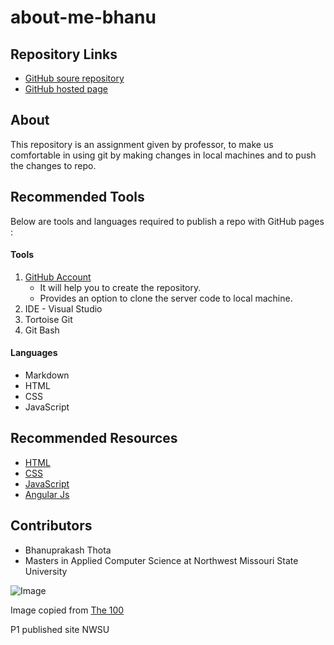 # about-me-bhanu
## Repository Links
- [GitHub soure repository](https://bhanuprakashthota.github.io/about-me-bhanu/)
- [GitHub hosted page](https://github.com/BhanuprakashThota/about-me-bhanu)

## About
This repository is an assignment given by professor, to make us comfortable in using git by making changes in local machines and to push the changes to repo.

## Recommended Tools

Below are tools and languages required to publish a repo with GitHub pages : 

#### Tools 

1. [GitHub Account](https://github.com/BhanuprakashThota) 
     - It will help you to create the repository.
     - Provides an option to clone the server code to local machine.
2. IDE - Visual Studio
3. Tortoise Git
4. Git Bash

#### Languages

* Markdown
* HTML
* CSS
* JavaScript

## Recommended Resources

- [HTML](https://github.com/h5bp/html5-boilerplate)
- [CSS](https://github.com/daneden/animate.css)
- [JavaScript](https://github.com/airbnb/javascript)
- [Angular Js](https://github.com/angular/angular.js)

## Contributors 

- Bhanuprakash Thota
- Masters in Applied Computer Science at Northwest Missouri State University

![Image](https://images-na.ssl-images-amazon.com/images/I/812xk7IVOuL._RI_.jpg)

Image copied from [The 100](https://www.google.com/search?q=the+100&rlz=1C1GCEA_enUS885US885&sxsrf=ACYBGNTcLivAVjZkQqg948Ts18sc1K2gfg:1580453280257&source=lnms&tbm=isch&sa=X&ved=2ahUKEwjh9-min63nAhVLUK0KHTu4DMMQ_AUoAnoECBUQBA&biw=1366&bih=625)

P1 published site NWSU

